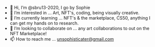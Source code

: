 - 👋 Hi, I’m @sbru13-2020, I go by Sophie
- 👀 I’m interested in ... Art, NFT's, coding, being visually creative.
- 🌱 I’m currently learning ... NFT's & the marketplace, CS50, anything I can get my hands on to research.
- 💞️ I’m looking to collaborate on ... any art collaborations to out on the NFT Marketplace!
- 📫 How to reach me ... unsophisticater@gmail.com

<!---
sbru13-2020/sbru13-2020 is a ✨ special ✨ repository because its `README.md` (this file) appears on your GitHub profile.
You can click the Preview link to take a look at your changes.
--->
